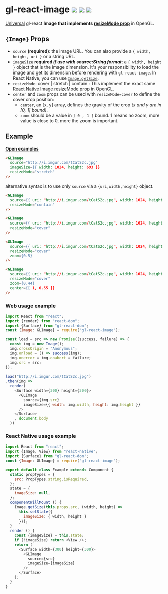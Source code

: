 # gl-react-image ![](https://img.shields.io/npm/v/gl-react-image.svg) ![](https://img.shields.io/badge/gl--react-~2.2-05F561.svg) ![](https://img.shields.io/badge/gl--react-dom%20%7C%20native-f90.svg)

[Universal](https://projectseptemberinc.gitbooks.io/gl-react/content/docs/universal.html) gl-react **Image that implements [resizeMode prop](https://facebook.github.io/react-native/docs/image.html#resizemode)** in OpenGL.

## `{Image}` Props

- `source` **(required)**: the image URL. You can also provide a `{ width, height, uri }` or a string URL.
- `imageSize` **required *if use with source:String format***: a `{ width, height }` object that is the image dimension. It's your responsibility to load the image and get its dimension before rendering with `gl-react-image`. In React Native, you can use [`Image.getSize`](https://facebook.github.io/react-native/docs/image.html#getsize).
- `resizeMode`: cover | stretch | contain : This implement the exact same [React Native Image resizeMode prop](https://facebook.github.io/react-native/docs/image.html#resizemode) in OpenGL.
- `center` and `zoom` props can be used with `resizeMode=cover` to define the cover crop position:
  - `center`, an [x, y] array, defines the gravity of the crop *(x and y are in [0, 1] bound)*.
  - `zoom` should be a value in `] 0 , 1 ]` bound. 1 means no zoom, more value is close to 0, more the zoom is important.

## Example

[**Open examples**](https://gre.github.io/gl-react-image)


```html
<GLImage
  source="http://i.imgur.com/tCatS2c.jpg"
  imageSize={{ width: 1024, height: 693 }}
  resizeMode="stretch"
/>
```

alternative syntax is to use only `source` via a `{uri,width,height}` object.

```html
<GLImage
  source={{ uri: "http://i.imgur.com/tCatS2c.jpg", width: 1024, height: 693 }}
  resizeMode="contain"
/>
```

```html
<GLImage
  source={{ uri: "http://i.imgur.com/tCatS2c.jpg", width: 1024, height: 693 }}
  resizeMode="cover"
/>
```

```html
<GLImage
  source={{ uri: "http://i.imgur.com/tCatS2c.jpg", width: 1024, height: 693 }}
  resizeMode="cover"
  zoom={0.5}
/>
```

```html
<GLImage
  source={{ uri: "http://i.imgur.com/tCatS2c.jpg", width: 1024, height: 693 }}
  resizeMode="cover"
  zoom={0.44}
  center={[ 1, 0.55 ]}
/>
```

### Web usage example

```js
import React from "react";
import {render} from "react-dom";
import {Surface} from "gl-react-dom";
const {Image: GLImage} = require("gl-react-image");

const load = src => new Promise((success, failure) => {
  const img = new Image();
  img.crossOrigin = "Anonymous";
  img.onload = () => success(img);
  img.onerror = img.onabort = failure;
  img.src = src;
});

load("http://i.imgur.com/tCatS2c.jpg")
.then(img =>
  render(
    <Surface width={300} height={300}>
      <GLImage
        source={img.src}
        imageSize={{ width: img.width, height: img.height }}
      />
    </Surface>
    , document.body
  ))
```

### React Native usage example

```js
import React from "react";
import {Image, View} from "react-native";
import {Surface} from "gl-react-dom";
const {Image: GLImage} = require("gl-react-image");

export default class Example extends Component {
  static propTypes = {
    src: PropTypes.string.isRequired,
  };
  state = {
    imageSize: null,
  };
  componentWillMount () {
    Image.getSize(this.props.src, (width, height) =>
      this.setState({
        imageSize: { width, height }
      }));
  }
  render () {
    const {imageSize} = this.state;
    if (!imageSize) return <View />;
    return (
      <Surface width={300} height={300}>
        <GLImage
          source={src}
          imageSize={imageSize}
        />
      </Surface>
    );
  }
}
```
